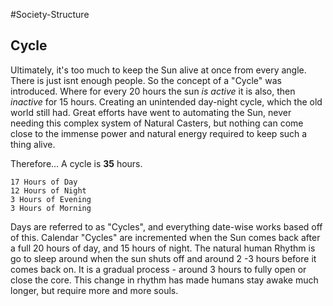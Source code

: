 #Society-Structure 

## Cycle
Ultimately, it's too much to keep the Sun alive at once from every angle. There is just isnt enough people. So the concept of a "Cycle" was introduced. Where for every 20 hours the sun _is active_ it is also, then _inactive_ for 15 hours. Creating an unintended day-night cycle, which the old world still had. Great efforts have went to automating the Sun, never needing this complex system of Natural Casters, but nothing can come close to the immense power and natural energy required to keep such a thing alive. 

Therefore...
A cycle is **35** hours.

	17 Hours of Day
	12 Hours of Night
	3 Hours of Evening
	3 Hours of Morning

Days are referred to as "Cycles", and everything date-wise works based off of this. Calendar "Cycles" are incremented when the Sun comes back after a full 20 hours of day, and 15 hours of night. The natural human Rhythm is go to sleep around when the sun shuts off and around 2 -3 hours before it comes back on. It is a gradual process - around 3 hours to fully open or close the core. This change in rhythm has made humans stay awake much longer, but require more and more souls.





